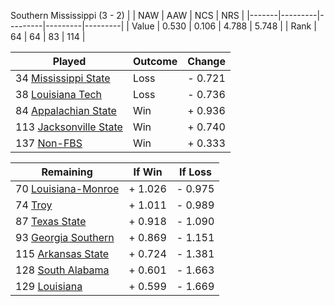 Southern Mississippi (3 - 2)
|       |   NAW   |   AAW   |   NCS   |   NRS   |
|-------|---------|---------|---------|---------|
| Value |   0.530 |   0.106 |   4.788 |   5.748 |
| Rank  |      64 |      64 |      83 |     114 |

| Played                    | Outcome    |  Change  |
|---------------------------|------------|----------|
|  34 [Mississippi State     ](MississippiState.md)| Loss       | -  0.721 |
|  38 [Louisiana Tech        ](LouisianaTech.md)| Loss       | -  0.736 |
|  84 [Appalachian State     ](AppalachianState.md)| Win        | +  0.936 |
| 113 [Jacksonville State    ](JacksonvilleState.md)| Win        | +  0.740 |
| 137 [Non-FBS               ](NonFBS.md)| Win        | +  0.333 |

| Remaining                 |  If Win  |  If Loss |
|---------------------------|----------|----------|
|  70 [Louisiana-Monroe      ](LouisianaMonroe.md)| +  1.026 | -  0.975 |
|  74 [Troy                  ](Troy.md)| +  1.011 | -  0.989 |
|  87 [Texas State           ](TexasState.md)| +  0.918 | -  1.090 |
|  93 [Georgia Southern      ](GeorgiaSouthern.md)| +  0.869 | -  1.151 |
| 115 [Arkansas State        ](ArkansasState.md)| +  0.724 | -  1.381 |
| 128 [South Alabama         ](SouthAlabama.md)| +  0.601 | -  1.663 |
| 129 [Louisiana             ](Louisiana.md)| +  0.599 | -  1.669 |

